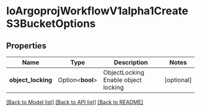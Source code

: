# IoArgoprojWorkflowV1alpha1CreateS3BucketOptions

## Properties

Name | Type | Description | Notes
------------ | ------------- | ------------- | -------------
**object_locking** | Option<**bool**> | ObjectLocking Enable object locking | [optional]

[[Back to Model list]](../README.md#documentation-for-models) [[Back to API list]](../README.md#documentation-for-api-endpoints) [[Back to README]](../README.md)


